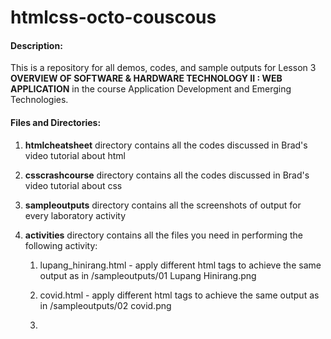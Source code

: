 # htmlcss-octo-couscous

#### Description:

This is a repository for all demos, codes, and sample outputs for Lesson 3 **OVERVIEW OF SOFTWARE & HARDWARE TECHNOLOGY II : WEB APPLICATION** in the course Application Development and Emerging Technologies.



#### Files and Directories:

1. **htmlcheatsheet** directory contains all the codes discussed in Brad's video tutorial about html

2. **csscrashcourse** directory contains all the codes discussed in Brad's video tutorial about css

3. **sampleoutputs** directory contains all the screenshots of output for every laboratory activity

4. **activities** directory contains all the files you need in performing the following activity:

   1. lupang_hinirang.html - apply different html tags to achieve the same output as in /sampleoutputs/01 Lupang Hinirang.png

   2. covid.html - apply different html tags to achieve the same output as in /sampleoutputs/02 covid.png

   3. 

      

